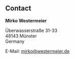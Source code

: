 ## Contact

**Mirko Westermeier**

Überwasserstraße 31-33  
48143 Münster  
Germany

E-Mail: [mirko@westermeier.de][mail]

[mail]: mailto:mirko@westermeier.de
